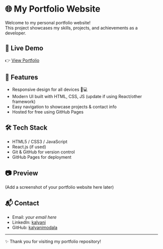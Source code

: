 # 🌐 My Portfolio Website

Welcome to my personal portfolio website!  
This project showcases my skills, projects, and achievements as a developer.

## 🚀 Live Demo
👉 [View Portfolio](https://kalyanimodala.github.io/portfolio/)

## 📌 Features
- Responsive design for all devices 📱💻
- Modern UI built with HTML, CSS, JS (update if using React/other framework)
- Easy navigation to showcase projects & contact info
- Hosted for free using GitHub Pages

## 🛠️ Tech Stack
- HTML5 / CSS3 / JavaScript  
- React.js (if used)  
- Git & GitHub for version control  
- GitHub Pages for deployment  

## 📷 Preview
(Add a screenshot of your portfolio website here later)

## 📬 Contact
- Email: *your email here*  
- LinkedIn: [kalyani](https://linkedin.com/in/kalyani)  
- GitHub: [kalyanimodala](https://github.com/kalyanimodala)  

---
✨ Thank you for visiting my portfolio repository!
